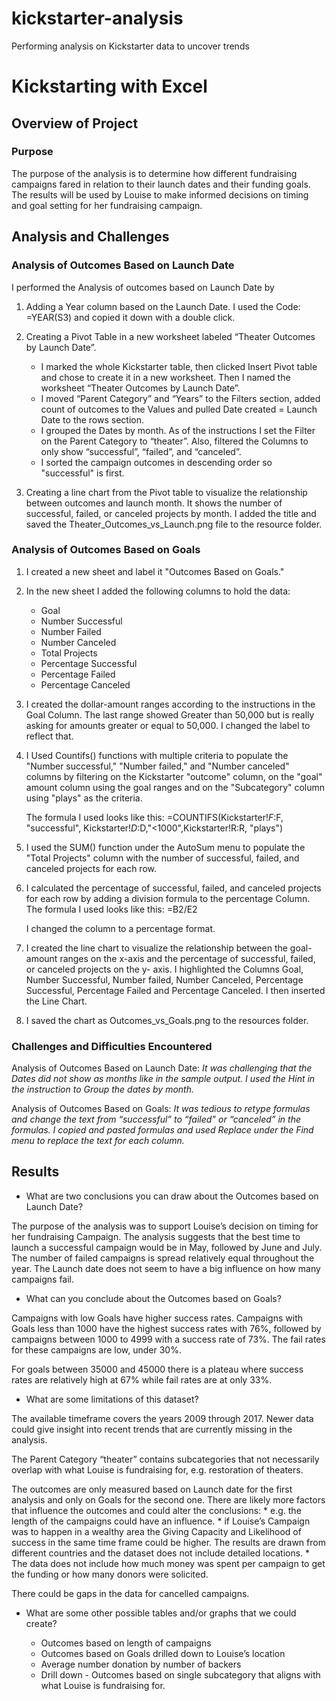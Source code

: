 # kickstarter-analysis
Performing analysis on Kickstarter data to uncover trends

# Kickstarting with Excel

## Overview of Project

### Purpose

The purpose of the analysis is to determine how different fundraising campaigns fared in relation to their launch dates and their funding goals. 
The results will be used by Louise to make informed decisions on timing and goal setting for her fundraising campaign. 

## Analysis and Challenges

### Analysis of Outcomes Based on Launch Date

I performed the Analysis of outcomes based on Launch Date by 
1.	Adding a Year column based on the Launch Date.
    I used the Code: =YEAR(S3) and copied it down with a double click.	
2.	Creating a Pivot Table in a new worksheet labeled “Theater Outcomes by Launch Date”.
    * I marked the whole Kickstarter table, then clicked Insert Pivot table and chose to create it in a new worksheet. Then I named the worksheet “Theater Outcomes by 
    Launch Date”.
    * I moved “Parent Category” and “Years” to the Filters section, added count of outcomes to the Values and pulled Date created = Launch Date to the rows section.
    * I grouped the Dates by month. As of the instructions I set the Filter on the Parent Category to “theater”. Also, filtered the Columns to only show “successful”, 
    “failed”, and “canceled”.
    * I sorted the campaign outcomes in descending order so "successful" is first.

3.	Creating a line chart from the Pivot table to visualize the relationship between outcomes and launch month. It shows the number of successful, failed, or canceled 
    projects by month. I added the title and saved the Theater_Outcomes_vs_Launch.png file to the resource folder.
 
 
 ### Analysis of Outcomes Based on Goals

1.	I created a new sheet and label it "Outcomes Based on Goals."

2.	In the new sheet I added the following columns to hold the data:
     *	Goal
     *	Number Successful
     *	Number Failed
     *	Number Canceled
     *	Total Projects
     *	Percentage Successful
     *	Percentage Failed
     *	Percentage Canceled

3.	I created the dollar-amount ranges according to the instructions in the Goal Column.
    The last range showed Greater than 50,000 but is really asking for amounts greater or equal to 50,000. I changed the label to reflect that.

4.	I Used Countifs() functions with multiple criteria to populate the "Number successful," "Number failed," and "Number canceled" columns by filtering
    on the Kickstarter "outcome" column, on the "goal" amount column using the goal ranges and on the "Subcategory" column using "plays" as the criteria.

    The formula I used looks like this:
    =COUNTIFS(Kickstarter!$F:$F, "successful", Kickstarter!$D:$D,"<1000",Kickstarter!R:R, "plays")

5.	I used the SUM() function under the AutoSum menu to populate the "Total Projects" column with the number of successful, failed, and canceled projects for each row.

6.	I calculated the percentage of successful, failed, and canceled projects for each row by adding a division formula to the percentage Column.
    The formula I used looks like this: =B2/E2

    I changed the column to a percentage format.
 
7.	I created the line chart to visualize the relationship between the goal-amount ranges on the x-axis and the percentage of successful, failed, or canceled projects on 
    the y- axis. I highlighted the Columns Goal, Number Successful, Number failed, Number Canceled, Percentage Successful, Percentage Failed and Percentage Canceled. 
    I then inserted the Line Chart.
 
8.	I saved the chart as Outcomes_vs_Goals.png to the resources folder.

### Challenges and Difficulties Encountered

Analysis of Outcomes Based on Launch Date: 
*It was challenging that the Dates did not show as months like in the sample output. I used the Hint in the instruction to Group the dates by month.*

Analysis of Outcomes Based on Goals: 
*It was tedious to retype formulas and change the text from “successful” to “failed” or “canceled” in the formulas. I copied and pasted formulas and used Replace under the Find menu to replace the text for each column.*


## Results

- What are two conclusions you can draw about the Outcomes based on Launch Date?

The purpose of the analysis was to support Louise’s decision on timing for her fundraising Campaign.
The analysis suggests that the best time to launch a successful campaign would be in May, followed by June and July. 
The number of failed campaigns is spread relatively equal throughout the year. The Launch date does not seem to have a big influence on how many campaigns fail. 

- What can you conclude about the Outcomes based on Goals?

Campaigns with low Goals have higher success rates. 
Campaigns with Goals less than 1000 have the highest success rates with 76%, followed by campaigns between 1000 to 4999 with a success rate of 73%. The fail rates for these campaigns are low, under 30%.

For goals between 35000 and 45000 there is a plateau where success rates are relatively high at 67% while fail rates are at only 33%. 

- What are some limitations of this dataset?

The available timeframe covers the years 2009 through 2017. Newer data could give insight into recent trends that are currently missing in the analysis.

The Parent Category “theater” contains subcategories that not necessarily overlap with what Louise is fundraising for, e.g. restoration of theaters. 

The outcomes are only measured based on Launch date for the first analysis and only on Goals for the second one.
There are likely more factors that influence the outcomes and could alter the conclusions:
        * e.g. the length of the campaigns could have an influence.
        * if Louise’s Campaign was to happen in a wealthy area the Giving Capacity and Likelihood of success in the same time frame could be higher. The results are drawn 
          from different countries and the dataset does not include detailed locations.
        * The data does not include how much money was spent per campaign to get the funding or how many donors were solicited.

There could be gaps in the data for cancelled campaigns. 

- What are some other possible tables and/or graphs that we could create?

    * Outcomes based on length of campaigns
    * Outcomes based on Goals drilled down to Louise’s location
    * Average number donation by number of backers 
    * Drill down - Outcomes based on single subcategory that aligns with what Louise is fundraising for.





















